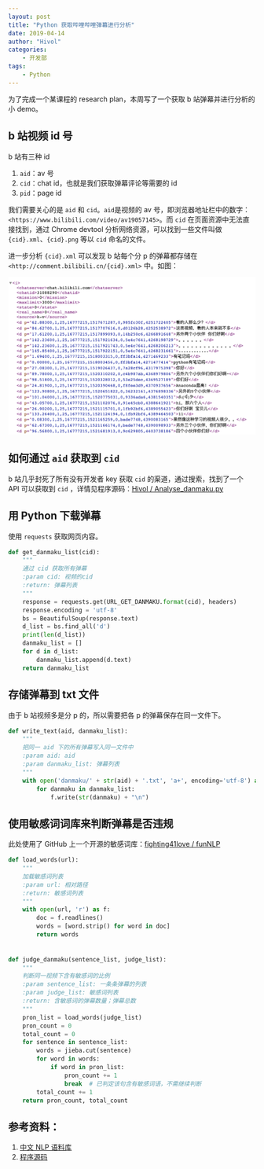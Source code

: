 ```yaml
---
layout: post
title: "Python 获取哔哩哔哩弹幕进行分析"
date: 2019-04-14
author: "Hivol"
categories:
    - 开发部
tags:
    - Python
---
```


为了完成一个某课程的 research plan，本周写了一个获取 b 站弹幕并进行分析的小 demo。

## b 站视频 id 号

b 站有三种 id

1. `aid`：av 号
2. `cid`：chat id，也就是我们获取弹幕评论等需要的 id
3. `pid`：page id

我们需要关心的是 `aid` 和 `cid`。`aid`是视频的 av 号，即浏览器地址栏中的数字：`<https://www.bilibili.com/video/av19057145>`。而 `cid` 在页面资源中无法直接找到，通过 Chrome devtool 分析网络资源，可以找到一些文件叫做 `{cid}.xml`、`{cid}.png` 等以 `cid` 命名的文件。

进一步分析 `{cid}.xml` 可以发现 b 站每个分 p 的弹幕都存储在 `<http://comment.bilibili.cn/{cid}.xml>` 中。如图：

![image-p1](../imgs/1904/02/Hivol/p1.png)

## 如何通过 `aid` 获取到 `cid`

b 站几乎封死了所有没有开发者 key 获取 `cid` 的渠道，通过搜索，找到了一个 API 可以获取到 `cid` ，详情见程序源码：[Hivol / Analyse_danmaku.py](https://gist.github.com/Hivol/a482d9573662306fece7ada9357ab8c0)

## 用 Python 下载弹幕

使用 `requests` 获取网页内容。

```python
def get_danmaku_list(cid):
    """
    通过 cid 获取所有弹幕
    :param cid: 视频的cid
    :return: 弹幕列表
    """
    response = requests.get(URL_GET_DANMAKU.format(cid), headers)
    response.encoding = 'utf-8'
    bs = BeautifulSoup(response.text)
    d_list = bs.find_all('d')
    print(len(d_list))
    danmaku_list = []
    for d in d_list:
        danmaku_list.append(d.text)
    return danmaku_list
```

## 存储弹幕到 txt 文件

由于 b 站视频多是分 p 的，所以需要把各 p 的弹幕保存在同一文件下。

```python
def write_text(aid, danmaku_list):
    """
    把同一 aid 下的所有弹幕写入同一文件中
    :param aid: aid
    :param danmaku_list: 弹幕列表
    """
    with open('danmaku/' + str(aid) + '.txt', 'a+', encoding='utf-8') as f:
        for danmaku in danmaku_list:
            f.write(str(danmaku) + "\n")
```

## 使用敏感词词库来判断弹幕是否违规

此处使用了 GitHub 上一个开源的敏感词库：[fighting41love / funNLP](https://github.com/fighting41love/funNLP)

```python
def load_words(url):
    """
    加载敏感词列表
    :param url: 相对路径
    :return: 敏感词列表
    """
    with open(url, 'r') as f:
        doc = f.readlines()
        words = [word.strip() for word in doc]
        return words


def judge_danmaku(sentence_list, judge_list):
    """
    判断同一视频下含有敏感词的比例
    :param sentence_list: 一条条弹幕的列表
    :param judge_list: 敏感词列表
    :return: 含敏感词的弹幕数量；弹幕总数
    """
    pron_list = load_words(judge_list)
    pron_count = 0
    total_count = 0
    for sentence in sentence_list:
        words = jieba.cut(sentence)
        for word in words:
            if word in pron_list:
                pron_count += 1
                break  # 已判定该句含有敏感词语，不需继续判断
        total_count += 1
    return pron_count, total_count
```

## 参考资料：

1. [中文 NLP 语料库](https://github.com/fighting41love/funNLP)
2. [程序源码](https://gist.github.com/Hivol/a482d9573662306fece7ada9357ab8c0)
